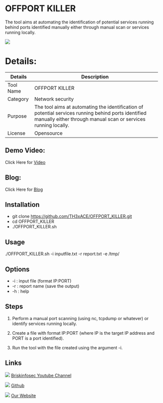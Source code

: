 OFFPORT KILLER
============
The tool aims at automating the identification of potential services running behind ports identified manually either through manual scan or services running locally.

![ ](https://briskinfosec.com//assets/tooloftheday/Copy_of_Briskinfosec_TOD_Latest_samples.jpg)


Details:
============
|  Details | Description   |
| ------------ | ------------ |
|  Tool Name | OFFPORT KILLER |
|  Category | Network security  |
|  Purpose | The tool aims at automating the identification of potential services running behind ports identified manually either through manual scan or services running locally. |
|  License |    Opensource |

Demo Video:
-----------------
Click Here for [Video](https://www.youtube.com/watch?v=6LH2H59y7qk  "Video")


Blog:
--------------
Click Here for [Blog](https://briskinfosec.com/tooloftheday/toolofthedaydetail/OFFPORT-KILLER "Blog")

Installation
----------------

- git clone https://github.com/TH3xACE/OFFPORT_KILLER.git
- cd OFFPORT_KILLER
- ./OFFPORT_KILLER.sh

Usage
----------------
./OFFPORT_KILLER.sh -i inputfile.txt -r report.txt -e /tmp/

Options
----------------

- -i : input file (format IP:PORT)
- -r : report name (save the output)
- -h : help

Steps
----------------

1. Perform a manual port scanning (using nc, tcpdump or whatever) or identify services running locally.

3. Create a file with format IP:PORT (where IP is the target IP address and PORT is a port identified).

5. Run the tool with the file created using the argument -i.

Links
----------------

 ![ ](https://img.icons8.com/color/15/000000/youtube-play.png) [Briskinfosec Youtube Channel](https://www.youtube.com/channel/UCcPmqqYETcO_7-6p_uUsF1w "Briskinfosec Youtube Channel")


 ![ ](https://img.icons8.com/glyph-neue/15/000000/github.png) [Github](https://github.com/briskinfosec "Github") 

  ![ ](https://img.icons8.com/ios/15/000000/internet--v2.png) [Our Website](https://www.briskinfosec.com/ "Our Website")